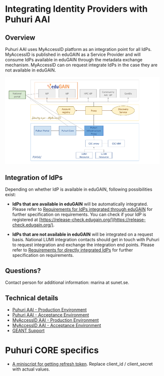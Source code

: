 # Integrating Identity Providers with Puhuri AAI

## Overview

Puhuri AAI uses MyAccessID platform as an integration point for all IdPs. MyAccessID is published in eduGAIN as a Service Provider and will consume IdPs available in eduGAIN through the metadata exchange mechanism. MyAccessID can on request integrate IdPs in the case they are not available in eduGAIN.

![Puhuri AAI](../assets/puhuri_aai.png )

## Integration of IdPs

Depending on whether IdP is available in eduGAIN, following possibilities exist:

- **IdPs that are available in eduGAIN** will be automatically integrated. Please refer to
  [Requirements for IdPs integrated through eduGAIN](requirements-edugain.md) for further
  specification on requirements. You can check if your IdP is registered at
  [https://release-check.edugain.org/](https://release-check.edugain.org/).

- **IdPs that are not available in eduGAIN** will be integrated on a request basis. National
  LUMI integration contacts should get in touch with Puhuri to request integration and exchange
  the integration end points. Please refer to [Requirements for directly integrated IdPs](requirements-direct.md)
  for further specification on requirements.


## Questions?

Contact person for additional information: marina at sunet.se.

## Technical details

- [Puhuri AAI - Production Environment](https://proxy.prod.puhuri.eduteams.org/.well-known/openid-configuration)
- [Puhuri AAI - Acceptance Environment](https://proxy.acc.puhuri.eduteams.org/.well-known/openid-configuration)
- [MyAccessID AAI - Production Environment](https://proxy.myaccessid.org/.well-known/openid-configuration)
- [MyAccessID AAI - Acceptance Environment](https://proxy.acc.myaccessid.org/.well-known/openid-configuration)
- [GEANT Support](mailto:support+puhuri@eduteams.org)

# Puhuri CORE specifics

- [A miniscript for getting refresh token](../assets/get_tokens.sh). Replace client_id / client_secret with actual values.